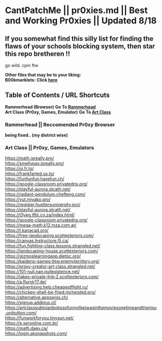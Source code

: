 # CantPatchMe || pr0xies.md || Best and Working Pr0xies || Updated 8/18

## If you somewhat find this silly list for finding the flaws of your schools blocking system, then star this repo bretheren !!

go wild. cpm ftw

**Other files that may be to your liking:** <br>
**B00kmarklets:** **Click [here](https://github.com/qqquota/cantpatchme/blob/main/pr0xies.md#rammerhead--reccomended-pr0xy-browser)** <br>

## Table of Contents / URL Shortcuts <br>

**Rammerhead (Browser)** **Go To [Rammerhead](https://github.com/qqquota/cantpatchme/blob/main/pr0xies.md/)** <br>
**Art Class (Pr0xy, Games, Emulator)** **Go To [Art Class](https://github.com/qqquota/cantpatchme/blob/main/pr0xies.md#art-class--pr0xy-games-emulators)** <br>









### Rammerhead || Reccomended Pr0xy Browser

**being fixed.. (my district wise)**


### Art Class || Pr0xy, Games, Emulators
https://math.isreally.pro/ <br>
https://smellypay.isreally.pro/ <br>
https://oi.fr.to/ <br>
https://frankfarted.us.to/ <br>
https://funfunfun.havefun.ch/ <br>
https://google-classroom.privatedns.org/ <br>
https://playful-aurora.stcath.net/ <br>
https://radiant-pendulum.chefteng.com/ <br>
https://yut.miyako.pro/ <br>
https://register.hustlersuniversity.pro/ <br>
https://playful-aurora.stcath.net/ <br>
https://t3yeg.tfbt.co.za/index.html/ <br>
https://google-classroom.privatedns.org/ <br>
https://mega-math.k12.mza.com.ar/ <br>
https://t.kanacad.org/ <br>
https://free-landscaping.scottexteriors.com/ <br>
https://canvas.lnstructure.l5.ca/ <br>
https://fun.fighting-class.lessons.strangled.net/ <br>
https://landscaping-house.scottexteriors.com/ <br>
https://gizmoslearningapp.dietpc.org/ <br>
https://kaidens-games-btw.enemyterritory.org/ <br>
https://proxy-creator-art-class.strangled.net/ <br>
https://101-null.nan.nullexistence.net/ <br>
https://jakes-private-link-2.scottexteriors.com/ <br>
https://a.flurstr17.de/ <br>
https://advertising.help.cheapestflight.ru/ <br>
https://chicken-shall-be-fried.mctwisted.pro/ <br>
https://alternative.appswiss.ch/ <br>
https://signup.addplus.cl/ <br>
https://artclasssubtoianbobssofunnylikeiwasinthemoviesonetimeandthenisu.unibutton.com/ <br>
https://funworkforyou.tinysun.net/ <br>
https://e.seronline.com.br/ <br>
https://math.daev.ca/ <br>
https://login.aksnapshots.com/ <br>
